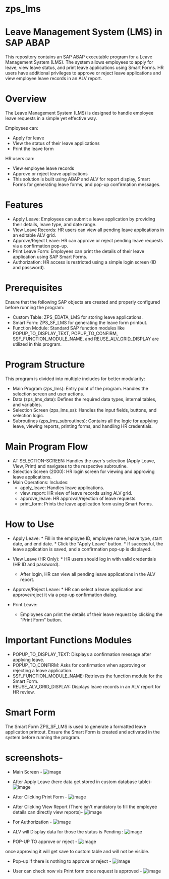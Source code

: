 # zps_lms
# Leave Management System (LMS) in SAP ABAP
  This repository contains an SAP ABAP executable program for a Leave Management System (LMS). The system allows employees to apply for leave, view leave status, and print leave 
  applications using Smart Forms. HR users have additional privileges to approve or reject leave applications and view employee leave records in an ALV report.

# Overview
The Leave Management System (LMS) is designed to handle employee leave requests in a simple yet effective way.

Employees can: 
* Apply for leave
* View the status of their leave applications
* Print the leave form
  
HR users can:
* View employee leave records
* Approve or reject leave applications
* This solution is built using ABAP and ALV for report display, Smart Forms for generating leave forms, and pop-up confirmation messages.

# Features
* Apply Leave: Employees can submit a leave application by providing their details, leave type, and date range.
* View Leave Records: HR users can view all pending leave applications in an editable ALV grid.
* Approve/Reject Leave: HR can approve or reject pending leave requests via a confirmation pop-up.
* Print Leave Form: Employees can print the details of their leave application using SAP Smart Forms.
* Authorization: HR access is restricted using a simple login screen (ID and password).

 # Prerequisites
Ensure that the following SAP objects are created and properly configured before running the program:

* Custom Table: ZPS_EDATA_LMS for storing leave applications.
* Smart Form: ZPS_SF_LMS for generating the leave form printout.
* Function Module: Standard SAP function modules like POPUP_TO_DISPLAY_TEXT, POPUP_TO_CONFIRM, SSF_FUNCTION_MODULE_NAME, and REUSE_ALV_GRID_DISPLAY are utilized in this 
                   program.

# Program Structure
This program is divided into multiple includes for better modularity:

* Main Program (zps_lms): Entry point of the program. Handles the selection screen and user actions.
* Data (zps_lms_data): Defines the required data types, internal tables, and variables.
* Selection Screen (zps_lms_ss): Handles the input fields, buttons, and selection logic.
* Subroutines (zps_lms_subroutines): Contains all the logic for applying leave, viewing reports, printing forms, and handling HR credentials.

# Main Program Flow
* AT SELECTION-SCREEN: Handles the user's selection (Apply Leave, View, Print) and navigates to the respective subroutine.
* Selection Screen (2000): HR login screen for viewing and approving leave applications.
* Main Operations: Includes:
    * apply_leave: Handles leave applications.
    * view_report: HR view of leave records using ALV grid.
    * approve_leave: HR approval/rejection of leave requests.
    * print_form: Prints the leave application form using Smart Forms.

# How to Use
 * Apply Leave:
       * Fill in the employee ID, employee name, leave type, start date, and end date.
       * Click the "Apply Leave" button.
       * If successful, the leave application is saved, and a confirmation pop-up is displayed.

* View Leave (HR Only):
      * HR users should log in with valid credentials (HR ID and password).
     * After login, HR can view all pending leave applications in the ALV report.
       
* Approve/Reject Leave:
      * HR can select a leave application and approve/reject it via a pop-up confirmation dialog.
  
 * Print Leave:
     * Employees can print the details of their leave request by clicking the "Print Form" button.
  
# Important Functions Modules
* POPUP_TO_DISPLAY_TEXT: Displays a confirmation message after applying leave.
* POPUP_TO_CONFIRM: Asks for confirmation when approving or rejecting a leave application.
* SSF_FUNCTION_MODULE_NAME: Retrieves the function module for the Smart Form.
* REUSE_ALV_GRID_DISPLAY: Displays leave records in an ALV report for HR review.

 # Smart Form
 The Smart Form ZPS_SF_LMS is used to generate a formatted leave application printout. Ensure the Smart Form is created and activated in the system before running the 
  program.

  # screenshots-

* Main Screen -
![image](https://github.com/user-attachments/assets/257a50cd-1b18-4b26-8ca6-8e825901ce3e)

* After Apply Leave (here data get stored in custom database table)-
![image](https://github.com/user-attachments/assets/11f033bc-fe7c-4e84-9d93-2cada10cec1f)

* After Clicking Print Form -
![image](https://github.com/user-attachments/assets/14da9beb-75a4-4ffd-ba8f-b67584f3728f)


* After Clicking View Report (There isn't mandatory to fill the employee details can directly view reports)-
  ![image](https://github.com/user-attachments/assets/83c5324c-5beb-4a9c-8642-1dc9ebb1aa6f)

* For Authorization -
  ![image](https://github.com/user-attachments/assets/e7a594d6-265c-476c-9818-1388a567ae27)

* ALV will Display data for those the status is Pending :
  ![image](https://github.com/user-attachments/assets/7211a81d-075e-469e-b7e1-f343bf4f17f2)

* POP-UP TO approve or reject -
 ![image](https://github.com/user-attachments/assets/3c36a5de-adb4-4251-b758-f5dbe773dfdb)

once approving it will get save to custom table and will not be visible.

* Pop-up if there is nothing to approve or reject -
![image](https://github.com/user-attachments/assets/48124e61-b43e-41fc-9615-947feb6e9f6b)

* User can check now vis Print form once request is approved -
![image](https://github.com/user-attachments/assets/3ae90754-8f1d-483b-b388-e051066a8883)








  

